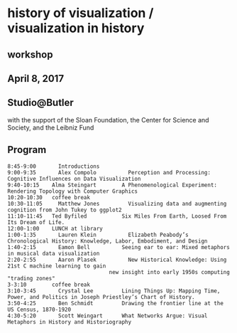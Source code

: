 # history of visualization / visualization in history

## workshop

## April 8, 2017
## Studio@Butler
with the support of the Sloan Foundation, the Center for Science and Society, and the Leibniz Fund

## Program
    8:45-9:00	    Introductions									
    9:00-9:35	    Alex Compolo		  Perception and Processing: Cognitive Influences on Data Visualization							
    9:40-10:15	  Alma Steingart		A Phenomenological Experiment: Rendering Topology with Computer Graphics							
    10:20-10:30	  coffee break									
    10:30-11:05 	Matthew Jones		  Visualizing data and augmenting cognition from John Tukey to ggplot2 							
    11:10-11:45	  Ted Byfiled		    Six Miles From Earth, Loosed From Its Dream of Life.							
    12:00-1:00	  LUNCH at library									
    1:00-1:35	    Lauren Klein		  Elizabeth Peabody’s Chronological History: Knowledge, Labor, Embodiment, and Design							
    1:40-2:15	    Eamon Bell		    Seeing ear to ear: Mixed metaphors in musical data visualization							
    2:20-2:55	    Aaron Plasek		  New Historical Knowledge: Using 21st C machine learning to gain 
                                    new insight into early 1950s computing "trading zones" 							
    3-3:10	      coffee break									
    3:10-3:45	    Crystal Lee		    Lining Things Up: Mapping Time, Power, and Politics in Joseph Priestley’s Chart of History.						
    3:50-4:25	    Ben Schmidt		    Drawing the frontier line at the US Census, 1870-1920							
    4:30-5:20	    Scott Weingart		What Networks Argue: Visual Metaphors in History and Historiography							
